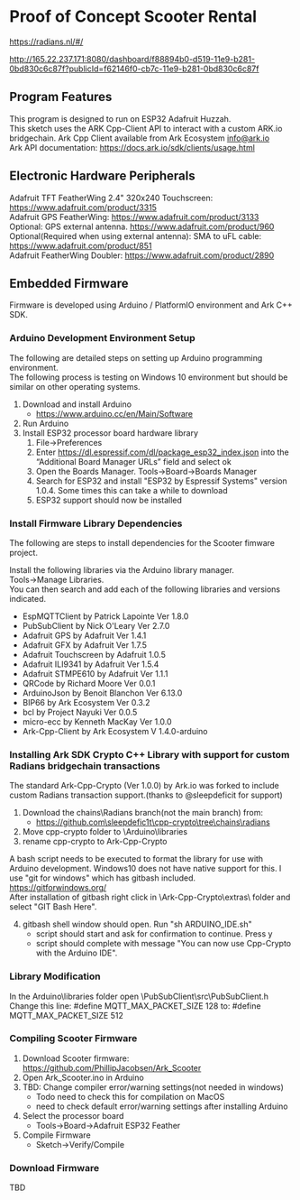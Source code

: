 # Proof of Concept Scooter Rental
https://radians.nl/#/

http://165.22.237.171:8080/dashboard/f88894b0-d519-11e9-b281-0bd830c6c87f?publicId=f62146f0-cb7c-11e9-b281-0bd830c6c87f

## Program Features
This program is designed to run on ESP32 Adafruit Huzzah.  
This sketch uses the ARK Cpp-Client API to interact with a custom ARK.io bridgechain.
Ark Cpp Client available from Ark Ecosystem <info@ark.io>  
Ark API documentation:  https://docs.ark.io/sdk/clients/usage.html  

## Electronic Hardware Peripherals
Adafruit TFT FeatherWing 2.4" 320x240 Touchscreen:  https://www.adafruit.com/product/3315  
Adafruit GPS FeatherWing: https://www.adafruit.com/product/3133  
Optional: GPS external antenna. https://www.adafruit.com/product/960  
Optional(Required when using external antenna): SMA to uFL cable: https://www.adafruit.com/product/851   
Adafruit FeatherWing Doubler: https://www.adafruit.com/product/2890  

## Embedded Firmware
Firmware is developed using Arduino / PlatformIO environment and Ark C++ SDK.  

### Arduino Development Environment Setup
The following are detailed steps on setting up Arduino programming environment.  
The following process is testing on Windows 10 environment but should be similar on other operating systems.
1. Download and install Arduino  
    * https://www.arduino.cc/en/Main/Software
2. Run Arduino
3. Install ESP32 processor board hardware library
    1. File->Preferences  
    2. Enter https://dl.espressif.com/dl/package_esp32_index.json into the “Additional Board Manager URLs” field and select ok
    3. Open the Boards Manager. Tools->Board->Boards Manager
    4. Search for ESP32 and install "ESP32 by Espressif Systems" version 1.0.4.  Some times this can take a while to download
    5. ESP32 support should now be installed  

### Install Firmware Library Dependencies
The following are steps to install dependencies for the Scooter fimware project. 

Install the following libraries via the Arduino library manager.  
Tools->Manage Libraries.  
You can then search and add each of the following libraries and versions indicated.

* EspMQTTClient by Patrick Lapointe Ver 1.8.0
* PubSubClient by Nick O'Leary Ver 2.7.0 
* Adafruit GPS by Adafruit Ver 1.4.1
* Adafruit GFX by Adafruit Ver 1.7.5
* Adafruit Touchscreen by Adafruit 1.0.5
* Adafruit ILI9341 by Adafruit Ver 1.5.4
* Adafruit STMPE610 by Adafruit Ver 1.1.1
* QRCode by Richard Moore Ver 0.0.1
* ArduinoJson by Benoit Blanchon Ver 6.13.0
* BIP66 by Ark Ecosystem Ver 0.3.2
* bcl by Project Nayuki Ver 0.0.5
* micro-ecc by Kenneth MacKay Ver 1.0.0
* Ark-Cpp-Client by Ark Ecosystem V 1.4.0-arduino

### Installing Ark SDK Crypto C++ Library with support for custom Radians bridgechain transactions
The standard Ark-Cpp-Crypto (Ver 1.0.0) by Ark.io was forked to include custom Radians transaction support.(thanks to @sleepdeficit for support)  

1. Download the chains\Radians branch(not the main branch) from:
    * https://github.com\sleepdefic1t\cpp-crypto\tree\chains\radians
2. Move cpp-crypto folder to \Arduino\libraries
3. rename cpp-crypto to Ark-Cpp-Crypto  

A bash script needs to be executed to format the library for use with Arduino development. Windows10 does not have native support for this. I use "git for windows" which has gitbash included.  
https://gitforwindows.org/  
After installation of gitbash right click in \Ark-Cpp-Crypto\extras\ folder and select "GIT Bash Here".

4. gitbash shell window should open. Run "sh ARDUINO_IDE.sh"
    * script should start and ask for confirmation to continue. Press y
    * script should complete with message "You can now use Cpp-Crypto with the Arduino IDE".

### Library Modification
In the Arduino\libraries folder open \PubSubClient\src\PubSubClient.h  
Change this line: #define MQTT_MAX_PACKET_SIZE 128 
to:   #define MQTT_MAX_PACKET_SIZE 512


### Compiling Scooter Firmware
1. Download Scooter firmware: 
https://github.com/PhillipJacobsen/Ark_Scooter
2. Open Ark_Scooter.ino in Arduino
3. TBD: Change compiler error/warning settings(not needed in windows)
    * Todo need to check this for compilation on MacOS 
    * need to check default error/warning settings after installing Arduino
5. Select the processor board 
    * Tools->Board->Adafruit ESP32 Feather
6. Compile Firmware
    * Sketch->Verify/Compile

### Download Firmware
TBD
